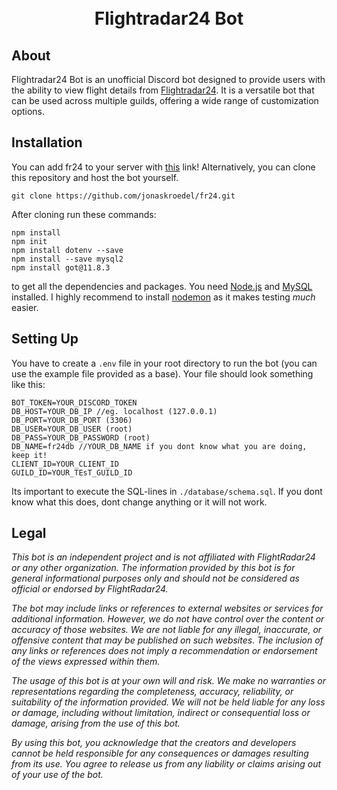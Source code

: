 ﻿<h1 align="center">
    <br>
    Flightradar24 Bot
</h1>


## About

Flightradar24 Bot is an unofficial Discord bot designed to provide users with the ability to view flight details from <a href=https://flightradar24.com>Flightradar24</a>. It is a versatile bot that can be used across multiple guilds, offering a wide range of customization options.

## Installation

You can add fr24 to your server with <a href="#">this</a> link! Alternatively, you can clone this repository and host the bot yourself.

```
git clone https://github.com/jonaskroedel/fr24.git
```

After cloning run these commands:

```
npm install
npm init
npm install dotenv --save
npm install --save mysql2
npm install got@11.8.3
```

to get all the dependencies and packages. You need [Node.js](https://nodejs.org/) and [MySQL](https://www.mysql.com/) installed. I highly recommend to install [nodemon](https://www.npmjs.com/package/nodemon) as it makes testing *much* easier.

## Setting Up


You have to create a ``.env`` file in your root directory to run the bot (you can use the example file provided as a base). Your file should look something like this:

```
BOT_TOKEN=YOUR_DISCORD_TOKEN
DB_HOST=YOUR_DB_IP //eg. localhost (127.0.0.1)
DB_PORT=YOUR_DB_PORT (3306)
DB_USER=YOUR_DB_USER (root)
DB_PASS=YOUR_DB_PASSWORD (root)
DB_NAME=fr24db //YOUR_DB_NAME if you dont know what you are doing, keep it!
CLIENT_ID=YOUR_CLIENT_ID
GUILD_ID=YOUR_TEsT_GUILD_ID
```

Its important to execute the SQL-lines in ``./database/schema.sql``. If you dont know what this does, dont change anything or it will not work.

## Legal

*This bot is an independent project and is not affiliated with FlightRadar24 or any other organization. The information provided by this bot is for general informational purposes only and should not be considered as official or endorsed by FlightRadar24.*

*The bot may include links or references to external websites or services for additional information. However, we do not have control over the content or accuracy of those websites. We are not liable for any illegal, inaccurate, or offensive content that may be published on such websites. The inclusion of any links or references does not imply a recommendation or endorsement of the views expressed within them.*

*The usage of this bot is at your own will and risk. We make no warranties or representations regarding the completeness, accuracy, reliability, or suitability of the information provided. We will not be held liable for any loss or damage, including without limitation, indirect or consequential loss or damage, arising from the use of this bot.*

*By using this bot, you acknowledge that the creators and developers cannot be held responsible for any consequences or damages resulting from its use. You agree to release us from any liability or claims arising out of your use of the bot.*